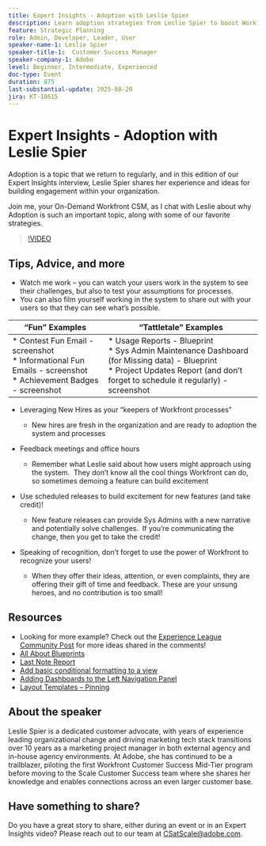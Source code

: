 ```yaml
---
title: Expert Insights - Adoption with Leslie Spier
description: Learn adoption strategies from Leslie Spier to boost Workfront engagement, improve processes, and recognize user contributions.
feature: Strategic Planning
role: Admin, Developer, Leader, User
speaker-name-1: Leslie Spier
speaker-title-1:  Customer Success Manager
speaker-company-1: Adobe
level: Beginner, Intermediate, Experienced
doc-type: Event
duration: 875
last-substantial-update: 2025-08-20
jira: KT-18615
---
```


# Expert Insights - Adoption with Leslie Spier

Adoption is a topic that we return to regularly, and in this edition of our Expert Insights interview, Leslie Spier shares her experience and ideas for building engagement within your organization.

Join me, your On-Demand Workfront CSM, as I chat with Leslie about why Adoption is such an important topic, along with some of our favorite strategies.

>[!VIDEO](https://video.tv.adobe.com/v/3469893/?learn=on&enablevpops)

## Tips, Advice, and more

* Watch me work – you can watch your users work in the system to see their challenges, but also to test your assumptions for processes. 
* You can also film yourself working in the system to share out with your users so that they can see what’s possible. 


|“Fun” Examples |“Tattletale” Examples|
|---|---|
|* Contest Fun Email - screenshot  <br> * Informational Fun Emails - screenshot <br> * Achievement Badges - screenshot | * Usage Reports - Blueprint  <br> * Sys Admin Maintenance Dashboard (for Missing data) - Blueprint  <br> * Project Updates Report (and don’t forget to schedule it regularly) - screenshot |


* Leveraging New Hires as your “keepers of Workfront processes” 
  * New hires are fresh in the organization and are ready to adoption the system and processes 

* Feedback meetings and office hours 
  * Remember what Leslie said about how users might approach using the system.  They don’t know all the cool things Workfront can do, so sometimes demoing a feature can build excitement 

* Use scheduled releases to build excitement for new features (and take credit)! 
  * New feature releases can provide Sys Admins with a new narrative and potentially solve challenges.  If you’re communicating the change, then you get to take the credit! 

* Speaking of recognition, don’t forget to use the power of Workfront to recognize your users! 
  * When they offer their ideas, attention, or even complaints, they are offering their gift of time and feedback. These are your unsung heroes, and no contribution is too small!  

## Resources

* Looking for more example? Check out the [Experience League Community Post](https://experienceleaguecommunities.adobe.com/t5/workfront-discussions/video-august-2023-workfront-expert-insights-adoption-with-leslie/td-p/613314) for more ideas shared in the comments!
* [All About Blueprints](https://experienceleague.adobe.com/docs/workfront/using/administration-and-setup/blueprints/blueprints.html?lang=en)
* [Last Note Report](https://experienceleague.adobe.com/docs/workfront/using/basics/update-work-items-view-updates/view-all-updates-in-a-report.html?lang=en)
* [Add basic conditional formatting to a view](https://experienceleague.adobe.com/docs/workfront-learn/tutorials-workfront/reporting/basic-reporting/add-basic-conditional-formatting-to-a-view.html?lang=en)
* [Adding Dashboards to the Left Navigation Panel](https://experienceleague.adobe.com/docs/workfront/using/basics/navigate/simplified-left-navigation.html?lang=en)
* [Layout Templates – Pinning](https://experienceleague.adobe.com/docs/workfront/using/administration-and-setup/customize/layout-templates/customize-pinned-pages.html?lang=en)

## About the speaker

Leslie Spier is a dedicated customer advocate, with years of experience leading organizational change and driving marketing tech stack transitions over 10 years as a marketing project manager in both external agency and in-house agency environments. At Adobe, she has continued to be a trailblazer, piloting the first Workfront Customer Success Mid-Tier program before moving to the Scale Customer Success team where she shares her knowledge and enables connections across an even larger customer base. 

## Have something to share?

Do you have a great story to share, either during an event or in an Expert Insights video? Please reach out to our team at [CSatScale@adobe.com](mailto:CSatScale@adobe.com).
